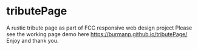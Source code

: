 # tributePage
A rustic tribute page as part of FCC responsive web design project
Please see the working page demo here https://burmanp.github.io/tributePage/
Enjoy and thank you.
